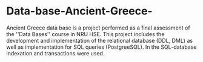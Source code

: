 # Data-base-Ancient-Greece-
Ancient Greece data base is a project performed as a final assessment of the ''Data Bases'' course in NRU HSE. 
This project includes the development and implementation of the relational database (DDL, DML) as well as implementation for SQL queries (PostgreeSQL). 
In the SQL-database indexation and transactions were used.
